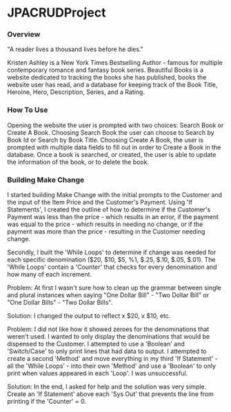 # JPACRUDProject
### Overview
"A reader lives a thousand lives before he dies."

Kristen Ashley is a New York Times Bestselling Author - famous for multiple contemporary romance and fantasy book series. Beautiful Books is a website dedicated to tracking the books she has published, books the website user has read, and a database for keeping track of the Book Title, Heroine, Hero, Description, Series, and a Rating.

### How To Use
Opening the website the user is prompted with two choices: Search Book or Create A Book. Choosing Search Book the user can choose to Search by Book Id or Search by Book Title. Choosing Create A Book, the user is prompted with multiple data fields to fill out in order to Create a Book in the database. Once a book is searched, or created, the user is able to update the information of the book, or to delete the book.

### Building Make Change
I started building Make Change with the initial prompts to the Customer and the input of the Item Price and the Customer's Payment. Using 'If Statements', I created the outline of how to determine if the Customer's Payment was less than the price - which results in an error, if the payment was equal to the price - which results in needing no change, or if the payment was more than the price - resulting in the Customer needing change.

Secondly, I built the 'While Loops' to determine if change was needed for each specific denomination ($20, $10, $5, %1, $.25, $.10, $.05, $.01). The 'While Loops' contain a 'Counter' that checks for every denomination and how many of each increment.

Problem: At first I wasn't sure how to clean up the grammar between single and plural instances when saying "One Dollar Bill" - "Two Dollar Bill" or "One Dollar Bills" - "Two Dollar Bills".

Solution: I changed the output to reflect x $20, x $10, etc.

Problem: I did not like how it showed zeroes for the denominations that weren't used. I wanted to only display the denominations that would be dispensed to the Customer. I attempted to use a 'Boolean' and 'Switch/Case' to only print lines that had data to output. I attempted to create a second 'Method' and move everything in my third 'If Statement' - all the 'While Loops' - into their own 'Method' and use a 'Boolean' to only print when values appeared in each 'Loop'. I was unsuccessful.

Solution: In the end, I asked for help and the solution was very simple. Create an 'If Statement' above each 'Sys Out' that prevents the line from printing if the 'Counter' = 0.
